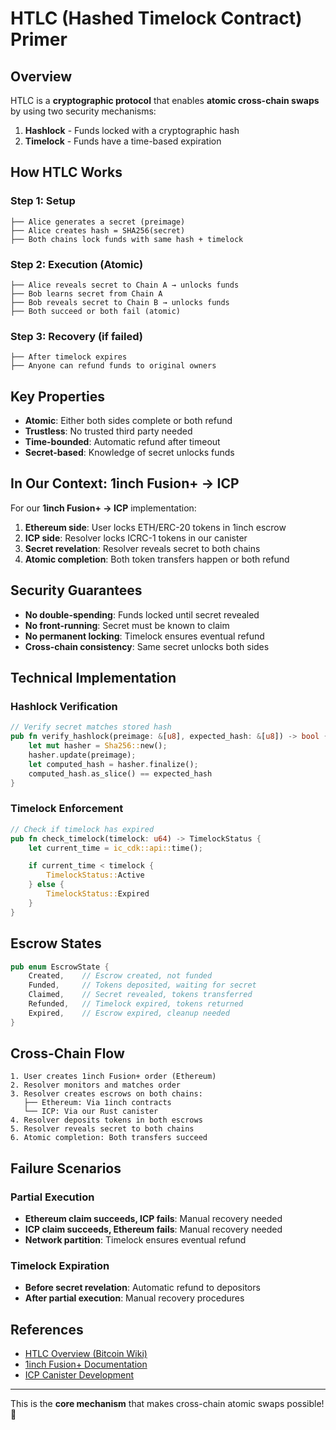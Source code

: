 # HTLC (Hashed Timelock Contract) Primer

## Overview

HTLC is a **cryptographic protocol** that enables **atomic cross-chain swaps** by using two security mechanisms:

1. **Hashlock** - Funds locked with a cryptographic hash
2. **Timelock** - Funds have a time-based expiration

## How HTLC Works

### Step 1: Setup

```
├── Alice generates a secret (preimage)
├── Alice creates hash = SHA256(secret)
├── Both chains lock funds with same hash + timelock
```

### Step 2: Execution (Atomic)

```
├── Alice reveals secret to Chain A → unlocks funds
├── Bob learns secret from Chain A
├── Bob reveals secret to Chain B → unlocks funds
├── Both succeed or both fail (atomic)
```

### Step 3: Recovery (if failed)

```
├── After timelock expires
├── Anyone can refund funds to original owners
```

## Key Properties

- **Atomic**: Either both sides complete or both refund
- **Trustless**: No trusted third party needed
- **Time-bounded**: Automatic refund after timeout
- **Secret-based**: Knowledge of secret unlocks funds

## In Our Context: 1inch Fusion+ → ICP

For our **1inch Fusion+ → ICP** implementation:

1. **Ethereum side**: User locks ETH/ERC-20 tokens in 1inch escrow
2. **ICP side**: Resolver locks ICRC-1 tokens in our canister
3. **Secret revelation**: Resolver reveals secret to both chains
4. **Atomic completion**: Both token transfers happen or both refund

## Security Guarantees

- **No double-spending**: Funds locked until secret revealed
- **No front-running**: Secret must be known to claim
- **No permanent locking**: Timelock ensures eventual refund
- **Cross-chain consistency**: Same secret unlocks both sides

## Technical Implementation

### Hashlock Verification

```rust
// Verify secret matches stored hash
pub fn verify_hashlock(preimage: &[u8], expected_hash: &[u8]) -> bool {
    let mut hasher = Sha256::new();
    hasher.update(preimage);
    let computed_hash = hasher.finalize();
    computed_hash.as_slice() == expected_hash
}
```

### Timelock Enforcement

```rust
// Check if timelock has expired
pub fn check_timelock(timelock: u64) -> TimelockStatus {
    let current_time = ic_cdk::api::time();

    if current_time < timelock {
        TimelockStatus::Active
    } else {
        TimelockStatus::Expired
    }
}
```

## Escrow States

```rust
pub enum EscrowState {
    Created,    // Escrow created, not funded
    Funded,     // Tokens deposited, waiting for secret
    Claimed,    // Secret revealed, tokens transferred
    Refunded,   // Timelock expired, tokens returned
    Expired,    // Escrow expired, cleanup needed
}
```

## Cross-Chain Flow

```
1. User creates 1inch Fusion+ order (Ethereum)
2. Resolver monitors and matches order
3. Resolver creates escrows on both chains:
   ├── Ethereum: Via 1inch contracts
   └── ICP: Via our Rust canister
4. Resolver deposits tokens in both escrows
5. Resolver reveals secret to both chains
6. Atomic completion: Both transfers succeed
```

## Failure Scenarios

### Partial Execution

- **Ethereum claim succeeds, ICP fails**: Manual recovery needed
- **ICP claim succeeds, Ethereum fails**: Manual recovery needed
- **Network partition**: Timelock ensures eventual refund

### Timelock Expiration

- **Before secret revelation**: Automatic refund to depositors
- **After partial execution**: Manual recovery procedures

## References

- [HTLC Overview (Bitcoin Wiki)](https://en.bitcoin.it/wiki/Hash_Time_Locked_Contracts)
- [1inch Fusion+ Documentation](https://docs.1inch.io/docs/fusion/)
- [ICP Canister Development](https://internetcomputer.org/docs/current/developer-docs/backend/canister-development)

---

This is the **core mechanism** that makes cross-chain atomic swaps possible! 🔐
